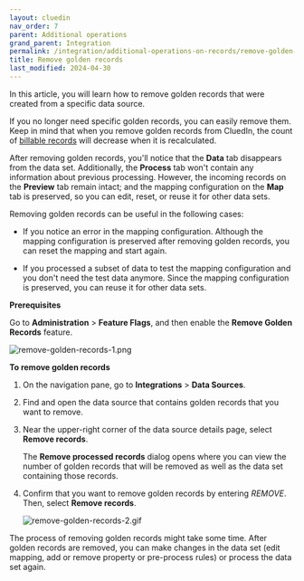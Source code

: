 ```yaml
---
layout: cluedin
nav_order: 7
parent: Additional operations
grand_parent: Integration
permalink: /integration/additional-operations-on-records/remove-golden-records
title: Remove golden records
last_modified: 2024-04-30
---
```


In this article, you will learn how to remove golden records that were created from a specific data source.

If you no longer need specific golden records, you can easily remove them. Keep in mind that when you remove golden records from CluedIn, the count of [billable records](/key-terms-and-features/billable-records) will decrease when it is recalculated.

After removing golden records, you'll notice that the **Data** tab disappears from the data set. Additionally, the **Process** tab won't contain any information about previous processing. However, the incoming records on the **Preview** tab remain intact; and the mapping configuration on the **Map** tab is preserved, so you can edit, reset, or reuse it for other data sets.

Removing golden records can be useful in the following cases:

- If you notice an error in the mapping configuration. Although the mapping configuration is preserved after removing golden records, you can reset the mapping and start again.

- If you processed a subset of data to test the mapping configuration and you don't need the test data anymore. Since the mapping configuration is preserved, you can reuse it for other data sets.

**Prerequisites**

Go to **Administration** > **Feature Flags**, and then enable the **Remove Golden Records** feature.

![remove-golden-records-1.png](../../assets/images/integration/additional-operations/remove-golden-records-1.png)

**To remove golden records**

1. On the navigation pane, go to **Integrations** > **Data Sources**.

1. Find and open the data source that contains golden records that you want to remove.

1. Near the upper-right corner of the data source details page, select **Remove records**.

    The **Remove processed records** dialog opens where you can view the number of golden records that will be removed as well as the data set containing those records.

1. Confirm that you want to remove golden records by entering _REMOVE_. Then, select **Remove records**.

    ![remove-golden-records-2.gif](../../assets/images/integration/additional-operations/remove-golden-records-2.gif)

The process of removing golden records might take some time. After golden records are removed, you can make changes in the data set (edit mapping, add or remove property or pre-process rules) or process the data set again.